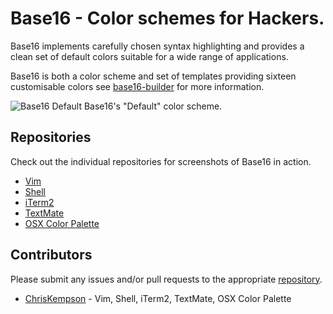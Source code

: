 # Base16 - Color schemes for Hackers.
Base16 implements carefully chosen syntax highlighting and provides a clean set of default colors suitable for a wide range of applications.

Base16 is both a color scheme and set of templates providing sixteen customisable colors see [base16-builder](https://github.com/chriskempson/base16-builder) for more information.

![Base16 Default](https://raw.github.com/chriskempson/base16/master/base16-dark.png)
Base16's "Default" color scheme.

## Repositories
Check out the individual repositories for screenshots of Base16 in action.
* [Vim](https://github.com/chriskempson/base16-vim)
* [Shell](https://github.com/chriskempson/base16-shell) 
* [iTerm2](https://github.com/chriskempson/base16-iterm2)
* [TextMate](https://github.com/chriskempson/base16-textmate)
* [OSX Color Palette](https://github.com/chriskempson/base16-osx-color-palette)

## Contributors
Please submit any issues and/or pull requests to the appropriate [repository](https://github.com/chriskempson/base16#repositories).

* [ChrisKempson](https://github.com/chriskempson) - Vim, Shell, iTerm2, TextMate, OSX Color Palette

